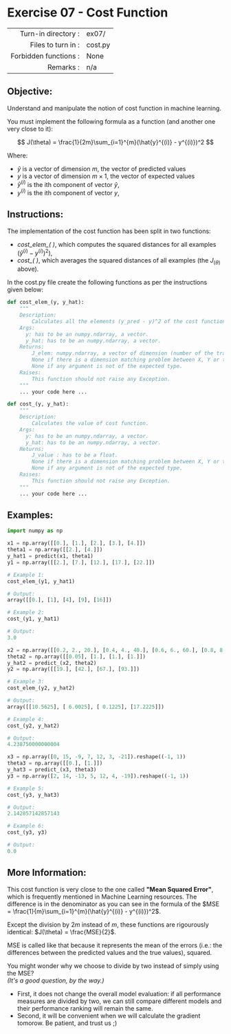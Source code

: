 # Exercise 07 - Cost Function

|                         |                    |
| -----------------------:| ------------------ |
|   Turn-in directory :   |  ex07/             |
|   Files to turn in :    |  cost.py           |
|   Forbidden functions : |  None              |
|   Remarks :             |  n/a               |

## Objective:
Understand and manipulate the notion of cost function in machine learning.

You must implement the following formula as a function (and another one very close to it):

$$
J(\theta) = \frac{1}{2m}\sum_{i=1}^{m}(\hat{y}^{(i)} - y^{(i)})^2
$$

Where:
- $\hat{y}$ is a vector of dimension $m$, the vector of predicted values
- $y$ is a vector of dimension $m\times 1$, the vector of expected values
- $\hat{y}^{(i)}$ is the ith component of vector $\hat{y}$,
- $y^{(i)}$ is the ith component of vector $y$,

## Instructions:

The implementation of the cost function has been split in two functions:
-  *cost_elem_( )*, which computes the squared distances for all examples ($\hat{y}^{(i)} - y^{(i)})^2$),
-  *cost_( )*, which averages the squared distances of all examples (the $J_(\theta)$ above). 

In the cost.py file create the following functions as per the instructions given below:
``` python
def cost_elem_(y, y_hat):
	"""
	Description:
		Calculates all the elements (y_pred - y)^2 of the cost function.
	Args:
      y: has to be an numpy.ndarray, a vector.
      y_hat: has to be an numpy.ndarray, a vector.
	Returns:
		J_elem: numpy.ndarray, a vector of dimension (number of the training examples,1).
		None if there is a dimension matching problem between X, Y or theta.
		None if any argument is not of the expected type.
	Raises:
		This function should not raise any Exception.
	"""
	... your code here ...

def cost_(y, y_hat):
	"""
	Description:
		Calculates the value of cost function.
	Args:
      y: has to be an numpy.ndarray, a vector.
      y_hat: has to be an numpy.ndarray, a vector.
	Returns:
		J_value : has to be a float.
		None if there is a dimension matching problem between X, Y or theta.
		None if any argument is not of the expected type.
	Raises:
		This function should not raise any Exception.
	"""
	... your code here ...
```

## Examples:
```python
import numpy as np

x1 = np.array([[0.], [1.], [2.], [3.], [4.]])
theta1 = np.array([[2.], [4.]])
y_hat1 = predict(x1, theta1)
y1 = np.array([[2.], [7.], [12.], [17.], [22.]])

# Example 1:
cost_elem_(y1, y_hat1)

# Output:
array([[0.], [1], [4], [9], [16]])

# Example 2:
cost_(y1, y_hat1)

# Output:
3.0

x2 = np.array([[0.2, 2., 20.], [0.4, 4., 40.], [0.6, 6., 60.], [0.8, 8., 80.]])
theta2 = np.array([[0.05], [1.], [1.], [1.]])
y_hat2 = predict_(x2, theta2)
y2 = np.array([[19.], [42.], [67.], [93.]])

# Example 3:
cost_elem_(y2, y_hat2)

# Output:
array([[10.5625], [ 6.0025], [ 0.1225], [17.2225]])

# Example 4:
cost_(y2, y_hat2)

# Output:
4.238750000000004

x3 = np.array([0, 15, -9, 7, 12, 3, -21]).reshape((-1, 1))
theta3 = np.array([[0.], [1.]])
y_hat3 = predict_(x3, theta3)
y3 = np.array([2, 14, -13, 5, 12, 4, -19]).reshape((-1, 1))

# Example 5:
cost_(y3, y_hat3)

# Output:
2.142857142857143

# Example 6:
cost_(y3, y3)

# Output:
0.0
```
## More Information:
This cost function is very close to the one called **"Mean Squared Error"**, which is frequently mentioned in Machine Learning resources. The difference is in the denominator as you can see in the formula of the $MSE = \frac{1}{m}\sum_{i=1}^{m}(\hat{y}^{(i)} - y^{(i)})^2$.  

Except the division by $2m$ instead of $m$, these functions are rigourously identical: $J(\theta) = \frac{MSE}{2}$.  

MSE is called like that because it represents the mean of the errors (i.e.: the differences between the predicted values and the true values), squared.

You might wonder why we choose to divide by two instead of simply using the MSE?  
*(It's a good question, by the way.)*
- First, it does not change the overall model evaluation: if all performance measures are divided by two, we can still compare different models and their performance ranking will remain the same.
- Second, it will be convenient when we will calculate the gradient tomorow. Be patient, and trust us ;)
